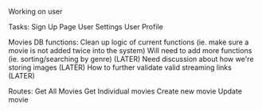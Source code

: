 Working on user

Tasks:
Sign Up Page
User Settings
User Profile

Movies DB functions:
Clean up logic of current functions (ie. make sure a movie is not added twice into the system)
Will need to add more functions (ie. sorting/searching by genre) (LATER)
Need discussion about how we're storing images (LATER)
How to further validate valid streaming links (LATER)

Routes:
Get All Movies
Get Individual movies
Create new movie
Update movie